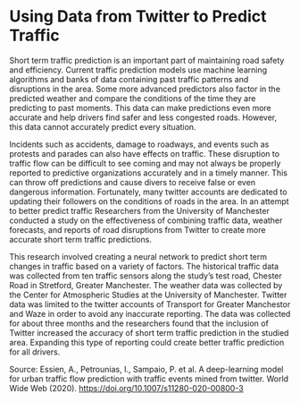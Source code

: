 # Using Data from Twitter to Predict Traffic

Short term traffic prediction is an important part of maintaining road safety and efficiency. Current traffic prediction models use machine learning algorithms and banks of data containing past traffic patterns and disruptions in the area. Some more advanced predictors also factor in the predicted weather and compare the conditions of the time they are predicting to past moments. This data can make predictions even more accurate and help drivers find safer and less congested roads. However, this data cannot accurately predict every situation.

Incidents such as accidents, damage to roadways, and events such as protests and parades can also have effects on traffic. These disruption to traffic flow can be difficult to see coming and may not always be properly reported to predictive organizations accurately and in a timely manner. This can throw off predictions and cause divers to receive false or even dangerous information. Fortunately, many twitter accounts are dedicated to updating their followers on the conditions of roads in the area. In an attempt to better predict traffic Researchers from the University of Manchester conducted a study on the effectiveness of  combining traffic data, weather forecasts, and reports of road disruptions from Twitter to create more accurate short term traffic predictions. 

This research involved creating a neural network to predict short term changes in traffic based on a variety of factors. The historical traffic data was collected from ten traffic sensors along the study’s test road, Chester Road in Stretford, Greater Manchester. The weather data was collected by the Center for Atmospheric Studies at the University of Manchester. Twitter data was limited to the twitter accounts of Transport for Greater Manchestor and Waze in order to avoid any inaccurate reporting. The data was collected for about three months and the researchers found that the inclusion of Twitter increased the accuracy of short term traffic prediction in the studied area. Expanding this type of reporting could create better traffic prediction for all drivers. 

Source: Essien, A., Petrounias, I., Sampaio, P. et al. A deep-learning model for urban traffic flow prediction with traffic events mined from twitter. World Wide Web (2020). https://doi.org/10.1007/s11280-020-00800-3


